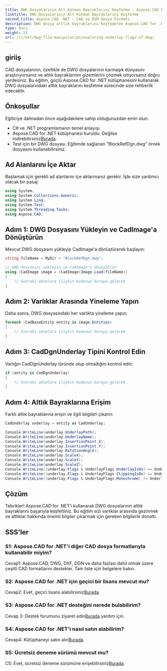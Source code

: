 ```yaml
---
title: DWG Dosyalarının Alt Katman Bayraklarını Keşfetme - Aspose.CAD Eğitimi
linktitle: DWG Dosyalarının Alt Katman Bayraklarını Keşfetme
second_title: Aspose.CAD .NET - CAD ve BIM Dosya Formatı
description: DWG dosya altlık bayraklarını keşfederek Aspose.CAD for .NET'in gücünün kilidini açın. Adım adım kılavuzumuzu takip edin.
type: docs
weight: 13
url: /tr/net/dwg-file-manipulation/exploring-underlay-flags-of-dwg/
---
```

## giriiş

CAD dosyalarının, özellikle de DWG dosyalarının karmaşık dünyasını araştırıyorsanız ve altlık bayraklarının gizemlerini çözmek istiyorsanız doğru yerdesiniz. Bu eğitim, güçlü Aspose.CAD for .NET kütüphanesini kullanarak DWG dosyalarındaki altlık bayraklarını keşfetme sürecinde size rehberlik edecektir.

## Önkoşullar

Eğiticiye dalmadan önce aşağıdakilere sahip olduğunuzdan emin olun:

- C# ve .NET programlamanın temel anlayışı.
-  Aspose.CAD for .NET kütüphanesi kuruldu. Değilse indirebilirsiniz[Burada](https://releases.aspose.com/cad/net/).
- Test için bir DWG dosyası. Eğitimde sağlanan "BlockRefDgn.dwg" örnek dosyasını kullanabilirsiniz.

## Ad Alanlarını İçe Aktar

Başlamak için gerekli ad alanlarını içe aktarmanız gerekir. İşte size yardımcı olacak bir pasaj:

```csharp
using System;
using System.Collections.Generic;
using System.Linq;
using System.Text;
using System.Threading.Tasks;
using Aspose.CAD;

```

## Adım 1: DWG Dosyasını Yükleyin ve CadImage'a Dönüştürün

Mevcut DWG dosyasını yükleyip CadImage'a dönüştürerek başlayın:

```csharp
string fileName = MyDir + "BlockRefDgn.dwg";

// DWG dosyasını yükleyin ve CadImage'a dönüştürün
using (CadImage image = (CadImage)Image.Load(fileName))
{
    // Sonraki adımlara ilişkin kodunuz buraya gelecek
}
```

## Adım 2: Varlıklar Arasında Yineleme Yapın

Daha sonra, DWG dosyasındaki her varlıkta yineleme yapın:

```csharp
foreach (CadBaseEntity entity in image.Entities)
{
    // Sonraki adımlara ilişkin kodunuz buraya gelecek
}
```

## Adım 3: CadDgnUnderlay Tipini Kontrol Edin

Varlığın CadDgnUnderlay türünde olup olmadığını kontrol edin:

```csharp
if (entity is CadDgnUnderlay)
{
    // Sonraki adımlara ilişkin kodunuz buraya gelecek
}
```

## Adım 4: Altlık Bayraklarına Erişim

Farklı altlık bayraklarına erişin ve ilgili bilgileri çıkarın:

```csharp
CadUnderlay underlay = entity as CadUnderlay;

Console.WriteLine(underlay.UnderlayPath);
Console.WriteLine(underlay.UnderlayName);
Console.WriteLine(underlay.InsertionPoint.X);
Console.WriteLine(underlay.InsertionPoint.Y);
Console.WriteLine(underlay.RotationAngle);
Console.WriteLine(underlay.ScaleX);
Console.WriteLine(underlay.ScaleY);
Console.WriteLine(underlay.ScaleZ);
Console.WriteLine((underlay.Flags & UnderlayFlags.UnderlayIsOn) == UnderlayFlags.UnderlayIsOn);
Console.WriteLine((underlay.Flags & UnderlayFlags.ClippingIsOn) == UnderlayFlags.ClippingIsOn);
Console.WriteLine((underlay.Flags & UnderlayFlags.Monochrome) != UnderlayFlags.Monochrome);
```

## Çözüm

Tebrikler! Aspose.CAD for .NET'i kullanarak DWG dosyalarının altlık bayraklarını başarıyla keşfettiniz. Bu eğitim sizi varlıklar arasında gezinmek ve altlıklar hakkında önemli bilgiler çıkarmak için gereken bilgilerle donattı.

## SSS'ler

### S1: Aspose.CAD for .NET'i diğer CAD dosya formatlarıyla kullanabilir miyim?

Cevap1: Aspose.CAD, DWG, DXF, DGN ve daha fazlası dahil olmak üzere çeşitli CAD formatlarını destekler. Tam liste için belgelere bakın.

### S2: Aspose.CAD for .NET için geçici bir lisans mevcut mu?

 Cevap2: Evet, geçici lisans alabilirsiniz[Burada](https://purchase.aspose.com/temporary-license/).

### S3: Aspose.CAD for .NET desteğini nerede bulabilirim?

 Cevap 3: Destek forumunu ziyaret edin[Burada](https://forum.aspose.com/c/cad/19) yardım için.

### S4: Aspose.CAD for .NET'i nasıl satın alabilirim?

 Cevap4: Kütüphaneyi satın alın[Burada](https://purchase.aspose.com/buy).

### S5: Ücretsiz deneme sürümü mevcut mu?

 C5: Evet, ücretsiz deneme sürümüne erişebilirsiniz[Burada](https://releases.aspose.com/).
